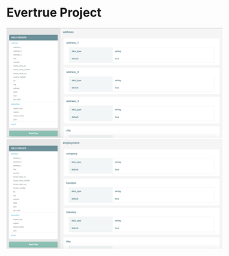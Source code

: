 # Evertrue Project
![Alt text](./screen_shots/evertrue_screenshot.png?raw=true)
![Alt text](./screen_shots/evertrue_screenshot2.png?raw=true)
